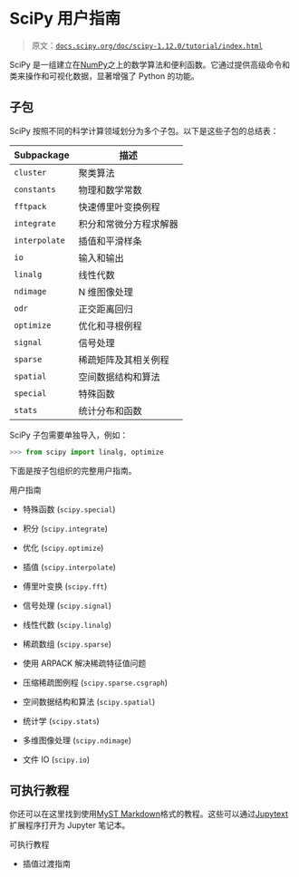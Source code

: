 # SciPy 用户指南

> 原文：[`docs.scipy.org/doc/scipy-1.12.0/tutorial/index.html`](https://docs.scipy.org/doc/scipy-1.12.0/tutorial/index.html)

SciPy 是一组建立在[NumPy](https://numpy.org)之上的数学算法和便利函数。它通过提供高级命令和类来操作和可视化数据，显著增强了 Python 的功能。

## 子包

SciPy 按照不同的科学计算领域划分为多个子包。以下是这些子包的总结表：

| Subpackage | 描述 |
| --- | --- |
| `cluster` | 聚类算法 |
| `constants` | 物理和数学常数 |
| `fftpack` | 快速傅里叶变换例程 |
| `integrate` | 积分和常微分方程求解器 |
| `interpolate` | 插值和平滑样条 |
| `io` | 输入和输出 |
| `linalg` | 线性代数 |
| `ndimage` | N 维图像处理 |
| `odr` | 正交距离回归 |
| `optimize` | 优化和寻根例程 |
| `signal` | 信号处理 |
| `sparse` | 稀疏矩阵及其相关例程 |
| `spatial` | 空间数据结构和算法 |
| `special` | 特殊函数 |
| `stats` | 统计分布和函数 |

SciPy 子包需要单独导入，例如：

```py
>>> from scipy import linalg, optimize 
```

下面是按子包组织的完整用户指南。

用户指南

+   特殊函数 (`scipy.special`)

+   积分 (`scipy.integrate`)

+   优化 (`scipy.optimize`)

+   插值 (`scipy.interpolate`)

+   傅里叶变换 (`scipy.fft`)

+   信号处理 (`scipy.signal`)

+   线性代数 (`scipy.linalg`)

+   稀疏数组 (`scipy.sparse`)

+   使用 ARPACK 解决稀疏特征值问题

+   压缩稀疏图例程 (`scipy.sparse.csgraph`)

+   空间数据结构和算法 (`scipy.spatial`)

+   统计学 (`scipy.stats`)

+   多维图像处理 (`scipy.ndimage`)

+   文件 IO (`scipy.io`)

## 可执行教程

你还可以在这里找到使用[MyST Markdown](https://jupyterbook.org/en/stable/content/myst.html)格式的教程。这些可以通过[Jupytext](https://jupytext.readthedocs.io/en/latest/index.html)扩展程序打开为 Jupyter 笔记本。

可执行教程

+   插值过渡指南
